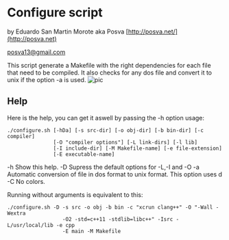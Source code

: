 Configure script
==================
by Eduardo San Martin Morote aka Posva
[http://posva.net/](http://posva.net)

posva13@gmail.com

This script generate a Makefile with the right dependencies for each file that need to be compiled. It also checks for any dos file and convert it to unix if the option -a is used.
![pic](http://i.imgur.com/Futju0p.png)

Help
------------
Here is the help, you can get it aswell by passing the -h option
usage: 
```
./configure.sh [-hDa] [-s src-dir] [-o obj-dir] [-b bin-dir] [-c compiler]
               [-O "compiler options"] [-L link-dirs] [-l lib]
               [-I include-dir] [-M Makefile-name] [-e file-extension]
               [-E executable-name]
```

  -h    Show this help.
  -D    Supress the default options for -L,-I and -O
  -a    Automatic conversion of file in dos format to unix format. This option uses d
  -C    No colors.

Running without arguments is equivalent to this:
```
./configure.sh -D -s src -o obj -b bin -c "xcrun clang++" -O "-Wall -Wextra
                  -O2 -std=c++11 -stdlib=libc++" -Isrc -L/usr/local/lib -e cpp
                  -E main -M Makefile
```

